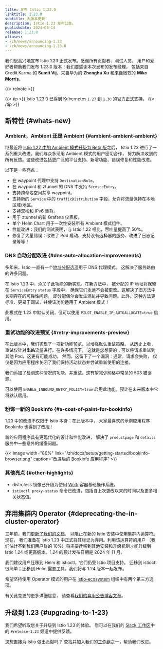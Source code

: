 ```yaml
---
title: 发布 Istio 1.23.0
linktitle: 1.23.0
subtitle: 大版本更新
description: Istio 1.23 发布公告。
publishdate: 2024-08-14
release: 1.23.0
aliases:
- /zh/news/announcing-1.23
- /zh/news/announcing-1.23.0
---
```


我们很高兴地宣布 Istio 1.23 正式发布。感谢所有贡献者、测试人员、
用户和爱好者帮助我们发布 1.23.0 版本！我们要感谢本次发布的发布经理，
包括来自 Credit Karma 的 **Sumit Vij**、来自华为的 **Zhonghu Xu** 和来自微软的 **Mike Morris**。

{{< relnote >}}

{{< tip >}}
Istio 1.23.0 已得到 Kubernetes `1.27` 到 `1.30` 的官方正式支持。
{{< /tip >}}

## 新特性 {#whats-new}

### Ambient，Ambient 还是 Ambient {#ambient-ambient-ambient}

继最近将 [Istio 1.22 中的 Ambient 模式升级为 Beta 版](/zh/blog/2024/ambient-reaches-beta/)之后，
Istio 1.23 进行了一系列重大改进。我们与众多采用 Ambient 模式的用户密切合作，
努力解决收到的所有反馈。这些改进包括更广泛的平台支持、新增功能、错误修复和性能改进。

以下是一些亮点：

* 在 waypoint 代理中支持 `DestinationRule`。
* 在 waypoint 和 ztunnel 的 DNS 中支持 `ServiceEntry`。
* 支持跨命名空间共享 waypoint。
* 支持新的 `Service` 中的 `trafficDistribution` 字段，允许将流量保持在本地区域/地区。
* 支持双栈和 IPv6 集群。
* 用于 ztunnel 的新 Grafana 仪表板。
* 单个 Helm Chart 用于一次性安装所有 Ambient 模式组件。
* 性能改进：我们的测试表明，与 Istio 1.22 相比，吞吐量提高了 50%。
* 修复了大量错误：改进了 Pod 启动、支持没有选择器的服务、改进了日志记录等等！

### DNS 自动分配改进 {#dns-auto-allocation-improvements}

多年来，Istio 一直有一个[地址分配选项](/zh/docs/ops/configuration/traffic-management/dns-proxy/#address-auto-allocation)用于 DNS 代理模式。
这解决了服务路由的许多问题。

在 Istio 1.23 中，添加了此功能的新实现。在新方法中，
被分配的 IP 地址将保留在 `ServiceEntry` `status` 字段中，
确保它们永远不会被更改。这解决了旧方法中长期存在的可靠性问题，
即分配偶尔会发生混乱并导致问题。此外，这种方法更标准、更易于调试，并使该功能适用​​于 Ambient 模式！

此模式在 1.23 中默认关闭，但可以使用 `PILOT_ENABLE_IP_AUTOALLOCATE=true` 启用。

### 重试功能的改进预览 {#retry-improvements-preview}

在此版本中，我们实现了一项新功能预览，以增强默认重试策略。
从历史上看，重试仅针对**出站**流量进行。在许多情况下，
这就是您想要的：可以将请求重试到其他 Pod，这更有可能成功。
然而，这留下了一个漏洞：通常，请求会失败，
仅仅是因为应用程序关闭了我们保持活动状态并尝试重新使用的连接。

我们添加了检测这种情况的功能，并重试。这有望减少网格中常见的 503 错误源。

可以使用 `ENABLE_INBOUND_RETRY_POLICY=true`
启用此功能。预计在未来版本中它将默认启用。

### 粉饰一新的 Bookinfo {#a-coat-of-paint-for-bookinfo}

1.23 中的改进不仅限于 Istio 本身：在此版本中，
大家最喜欢的示例应用程序 Bookinfo 也得到了改版！

新的应用程序具有更现代化的设计和性能改进，
解决了 `productpage` 和 `details` 服务中一些意外的缓慢问题。

{{< image width="80%" link="/zh/docs/setup/getting-started/bookinfo-browser.png" caption="改进后的 Bookinfo 应用程序" >}}

### 其他亮点 {#other-highlights}

* distroless 镜像已升级为使用 [Wolfi](https://github.com/wolfi-dev) 容器基础操作系统。
* `istioctl proxy-status` 命令已改进，包括自上次更改以来的时间以及更多相关状态值。

## 弃用集群内 Operator {#deprecating-the-in-cluster-operator}

三年前，我们[更新了我们的文档](https://archive.istio.io/v1.23/zh/docs/setup/install/operator/)，
以阻止在新的 Istio 安装中使用集群内运算符。现在，
我们准备在 Istio 1.23 中正式将其标记为弃用。利用该运算符的用户
（我们估计不到我们用户群的 10%）将需要迁移到其他安装和升级机制才能升级到
Istio 1.24 或更高版本。1.24 的预计发布日期是 2024 年 11 月。

我们建议用户迁移到 Helm 和 istioctl，它们仍受 Istio 项目支持。
迁移到 istioctl 很简单；迁移到 Helm 需要工具，我们将与 1.24 版本一起发布。

希望坚持使用 Operator 模式的用户在
[istio-ecosystem](https://github.com/istio-ecosystem/) 组织中有两个第三方选项。

有关此变更的更多详细信息，
请查看[我们的弃用公告博客文章](/zh/blog/2024/in-cluster-operator-deprecation-announcement/)。

## 升级到 1.23 {#upgrading-to-1-23}

我们希望听取您关于升级到 Istio 1.23 的体验。
您可以在我们的 [Slack 工作区](https://slack.istio.io/)中的 `#release-1.23` 频道中提供反馈。

您想直接为 Istio 做出贡献吗？
查找并加入我们的[工作组](https://github.com/istio/community/blob/master/WORKING-GROUPS.md)之一，帮助我们改进。
